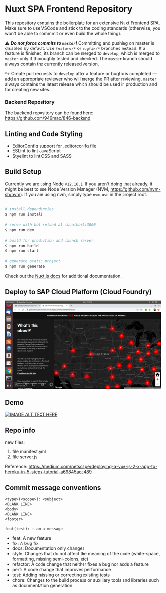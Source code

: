 # Nuxt SPA Frontend Repository

This repository contains the boilerplate for an extensive Nuxt Frontend SPA. Make sure to use VSCode and stick to the coding standards (otherwise, you won't be able to commmit or even build the whole thing).

⚠️ ***Do not force commits to `master`!*** Committing and pushing on master is disabled by default. Use `feature/*` or `bugfix/*` branches instead. If a feature is finished, its branch can be merged to `develop`, which is merged to `master` only if thoroughly tested and checked. The `master` branch should always contain the currently released version.

↪ Create pull requests to `develop` after a feature or bugfix is completed — add an appropriate reviewer who will merge the PR after reviewing. `master` always contains the latest release which should be used in production and for creating new sites.

### Backend Repository
The backend repository can be found here: https://github.com/949mac/846-backend

## Linting and Code Styling
* EditorConfig support for .editorconifg file
* ESLint to lint JavaScript
* Styelint to lint CSS and SASS

## Build Setup

Currently we are using Node `v12.16.1`. If you aren't doing that already, it might be best to use Node Version Manager (NVM, https://github.com/nvm-sh/nvm). If you are using nvm, simply type `nvm use` in the project root.

``` bash

# install dependencies
$ npm run install

# serve with hot reload at localhost:3000
$ npm run dev

# build for production and launch server
$ npm run build
$ npm run start

# generate static project
$ npm run generate
```

Check out the [Nuxt.js docs](https://nuxtjs.org) for additional documentation.

## Deploy to SAP Cloud Platform (Cloud Foundry)
![alt text](https://github.com/jenizar/846-frontend/blob/develop/Screenshot.png)

## Demo
[![IMAGE ALT TEXT HERE](http://img.youtube.com/vi/r0JtVlxhJsk/0.jpg)](http://www.youtube.com/watch?v=r0JtVlxhJsk)

## Repo info
new files:
1. file manifest.yml
2. file server.js

Reference:
https://medium.com/netscape/deploying-a-vue-js-2-x-app-to-heroku-in-5-steps-tutorial-a69845ace489

## Commit message conventions
```
<type>(<scope>): <subject>
<BLANK LINE>
<body>
<BLANK LINE>
<footer>
```

`feat(test): i am a message`

* feat: A new feature
* fix: A bug fix
* docs: Documentation only changes
* style: Changes that do not affect the meaning of the code (white-space, formatting, missing semi-colons, etc)
* refactor: A code change that neither fixes a bug nor adds a feature
* perf: A code change that improves performance
* test: Adding missing or correcting existing tests
* chore: Changes to the build process or auxiliary tools and libraries such as documentation generation
